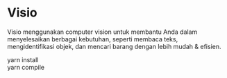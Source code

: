 # Visio
Visio menggunakan computer vision untuk membantu Anda dalam menyelesaikan berbagai kebutuhan, seperti membaca teks,  mengidentifikasi objek, dan mencari barang dengan lebih mudah &amp; efisien.

yarn install<br>
yarn compile